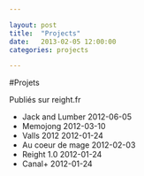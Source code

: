 ```yaml
---

layout: post
title:  "Projects"
date:   2013-02-05 12:00:00
categories: projects

---
```


#Projets

Publiés sur reight.fr

* Jack and Lumber 2012-06-05
* Memojong 2012-03-10
* Valls 2012 2012-01-24
* Au coeur de mage 2012-02-03
* Reight 1.0 2012-01-24
* Canal+ 2012-01-24